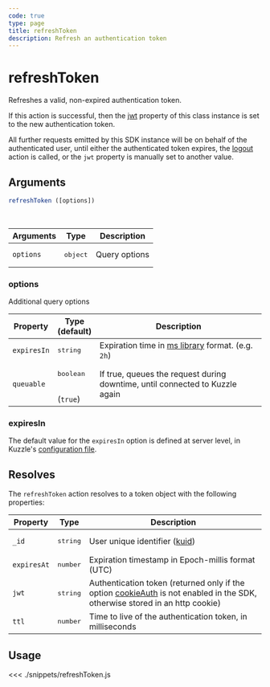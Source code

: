 ```yaml
---
code: true
type: page
title: refreshToken
description: Refresh an authentication token
---
```


# refreshToken

<SinceBadge version="6.1.0" />

Refreshes a valid, non-expired authentication token.

If this action is successful, then the [jwt](/sdk/js/7/core-classes/kuzzle/properties) property of this class instance is set to the new authentication token.

All further requests emitted by this SDK instance will be on behalf of the authenticated user, until either the authenticated token expires, the [logout](/sdk/js/7/controllers/auth/logout) action is called, or the `jwt` property is manually set to another value.


## Arguments

```js
refreshToken ([options])
```

<br/>

| Arguments | Type              | Description   |
| --------- | ----------------- | ------------- |
| `options` | <pre>object</pre> | Query options |


### options

Additional query options

| Property    | Type<br/>(default)              | Description                                                                           |
| ----------- | ------------------------------- | ------------------------------------------------------------------------------------- |
| `expiresIn` | <pre>string</pre>               | Expiration time in [ms library](https://www.npmjs.com/package/ms) format. (e.g. `2h`) |
| `queuable`  | <pre>boolean</pre><br/>(`true`) | If true, queues the request during downtime, until connected to Kuzzle again          |

### expiresIn

The default value for the `expiresIn` option is defined at server level, in Kuzzle's [configuration file](/core/2/guides/advanced/configuration).

## Resolves

The `refreshToken` action resolves to a token object with the following properties:

| Property    | Type              | Description                                                                                                                                                              |
| ----------- | ----------------- | ------------------------------------------------------------------------------------------------------------------------------------------------------------------------ |
| `_id`       | <pre>string</pre> | User unique identifier ([kuid](/core/2/guides/main-concepts/authentication#kuzzle-user-identifier-kuid))                                                                 |
| `expiresAt` | <pre>number</pre> | Expiration timestamp in Epoch-millis format (UTC)                                                                                                                        |
| `jwt`       | <pre>string</pre> | Authentication token (returned only if the option [cookieAuth](/sdk/js/7/core-classes/kuzzle/constructor) is not enabled in the SDK, otherwise stored in an http cookie) |
| `ttl`       | <pre>number</pre> | Time to live of the authentication token, in milliseconds                                                                                                                |

## Usage

<<< ./snippets/refreshToken.js
